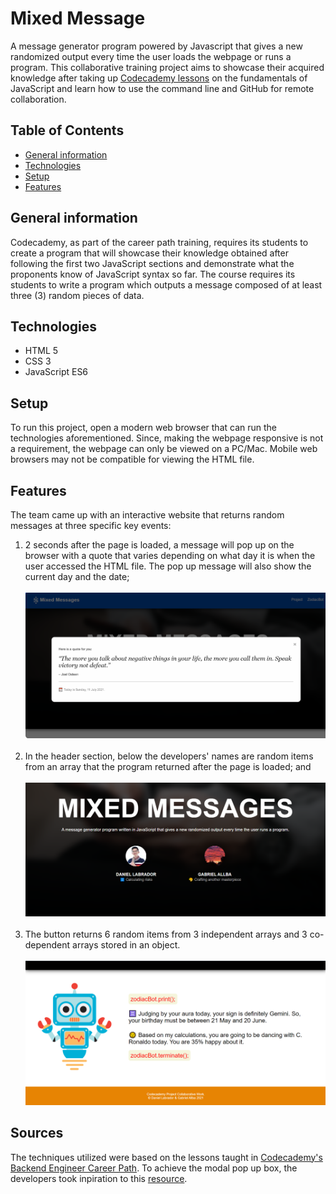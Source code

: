 # **Mixed Message**
A message generator program powered by Javascript that gives a new randomized output every time the user loads the webpage or runs a program. This collaborative training project aims to showcase their acquired knowledge after taking up [Codecademy lessons](https://www.codecademy.com/learn/paths/full-stack-engineer-career-path) on the fundamentals of JavaScript and learn how to use the command line and GitHub for remote collaboration.

## Table of Contents
- [General information](#general-information)
- [Technologies](#technologies)
- [Setup](#setup)
- [Features](#features)
  

## General information
Codecademy, as part of the career path training, requires its students to create a program that will showcase their knowledge obtained after following the first two JavaScript sections and demonstrate what the proponents know of JavaScript syntax so far. The course requires its students to write a program which outputs a message composed of at least three (3) random pieces of data.

## Technologies
- HTML 5
- CSS 3
- JavaScript ES6

## Setup
To run this project, open a modern web browser that can run the technologies aforementioned. Since, making the webpage responsive is not a requirement, the webpage can only be viewed on a PC/Mac. Mobile web browsers may not be compatible for viewing the HTML file.

## Features
The team came up with an interactive website that returns random messages at three specific key events:
1. 2 seconds after the page is loaded, a message will pop up on the browser with a quote that varies depending on what day it is when the user accessed the HTML file. The pop up message will also show the current day and the date;<br><br> ![alt text](Images/quote.png "Pop up message containing a random quote and current day and date") <br><br>
2. In the header section, below the developers' names are random items from an array that the program returned after the page is loaded; and <br><br> ![alt text](Images/developer-activity.png "Random activities below the developers' names")<br><br>
3. The button returns 6 random items from 3 independent arrays and 3 co-dependent arrays stored in an object. <br><br> ![alt text](Images/zodiac-bot.png "Sample output of ZodiacBot button")

## Sources
The techniques utilized were based on the lessons taught in [Codecademy's Backend Engineer Career Path](https://www.codecademy.com/career-journey/back-end-engineer/).
To achieve the modal pop up box, the developers took inpiration to this [resource](https://www.w3schools.com/howto/howto_css_modals.asp).

